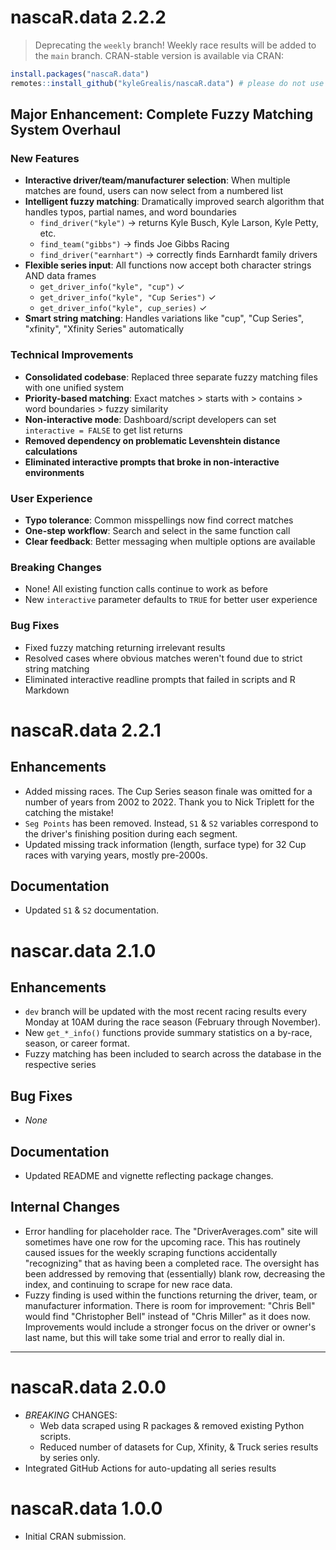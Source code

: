 # nascaR.data 2.2.2

> Deprecating the `weekly` branch! Weekly race results will be added to the `main` branch. CRAN-stable version is available via CRAN:
```r
install.packages("nascaR.data")
remotes::install_github("kyleGrealis/nascaR.data") # please do not use "@weekly"
```

## Major Enhancement: Complete Fuzzy Matching System Overhaul

### New Features
- **Interactive driver/team/manufacturer selection**: When multiple matches are found, users can now select from a numbered list
- **Intelligent fuzzy matching**: Dramatically improved search algorithm that handles typos, partial names, and word boundaries
  - `find_driver("kyle")` → returns Kyle Busch, Kyle Larson, Kyle Petty, etc.
  - `find_team("gibbs")` → finds Joe Gibbs Racing
  - `find_driver("earnhart")` → correctly finds Earnhardt family drivers
- **Flexible series input**: All functions now accept both character strings AND data frames
  - `get_driver_info("kyle", "cup")` ✓
  - `get_driver_info("kyle", "Cup Series")` ✓  
  - `get_driver_info("kyle", cup_series)` ✓
- **Smart string matching**: Handles variations like "cup", "Cup Series", "xfinity", "Xfinity Series" automatically

### Technical Improvements
- **Consolidated codebase**: Replaced three separate fuzzy matching files with one unified system
- **Priority-based matching**: Exact matches > starts with > contains > word boundaries > fuzzy similarity
- **Non-interactive mode**: Dashboard/script developers can set `interactive = FALSE` to get list returns
- **Removed dependency on problematic Levenshtein distance calculations**
- **Eliminated interactive prompts that broke in non-interactive environments**

### User Experience
- **Typo tolerance**: Common misspellings now find correct matches
- **One-step workflow**: Search and select in the same function call
- **Clear feedback**: Better messaging when multiple options are available

### Breaking Changes
- None! All existing function calls continue to work as before
- New `interactive` parameter defaults to `TRUE` for better user experience

### Bug Fixes
- Fixed fuzzy matching returning irrelevant results
- Resolved cases where obvious matches weren't found due to strict string matching
- Eliminated interactive readline prompts that failed in scripts and R Markdown



# nascaR.data 2.2.1

## Enhancements
* Added missing races. The Cup Series season finale was omitted for a number of years from 2002 to 2022. Thank you to Nick Triplett for the catching the mistake!
* `Seg Points` has been removed. Instead, `S1` & `S2` variables correspond to the driver's finishing position during each segment.
* Updated missing track information (length, surface type) for 32 Cup races with varying years, mostly pre-2000s.

## Documentation
* Updated `S1` & `S2` documentation.


# nascar.data 2.1.0

## Enhancements
* `dev` branch will be updated with the most recent racing results every Monday at 10AM during the race season (February through November).
* New `get_*_info()` functions provide summary statistics on a by-race, season, or career format.
* Fuzzy matching has been included to search across the database in the respective series

## Bug Fixes
* *None*

## Documentation
* Updated README and vignette reflecting package changes.

## Internal Changes
* Error handling for placeholder race. The "DriverAverages.com" site will sometimes have one row for the upcoming race. This has routinely caused issues for the weekly scraping functions accidentally "recognizing" that as having been a completed race. The oversight has been addressed by removing that (essentially) blank row, decreasing the index, and continuing to scrape for new race data.
* Fuzzy finding is used within the functions returning the driver, team, or manufacturer information. There is room for improvement: "Chris Bell" would find "Christopher Bell" instead of "Chris Miller" as it does now. Improvements would include a stronger focus on the driver or owner's last name, but this will take some trial and error to really dial in.


---

# nascaR.data 2.0.0

* *BREAKING* CHANGES:
    * Web data scraped using R packages & removed existing Python scripts.
    * Reduced number of datasets for Cup, Xfinity, & Truck series results by series only.
* Integrated GitHub Actions for auto-updating all series results 

# nascaR.data 1.0.0

* Initial CRAN submission.

